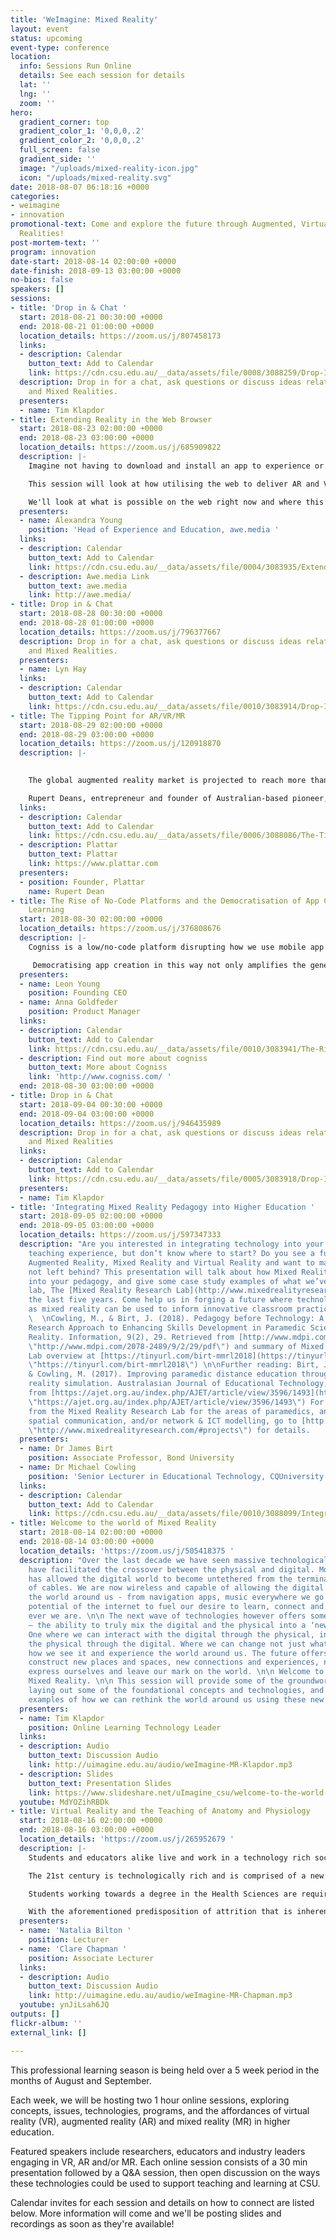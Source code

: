 ```yaml
---
title: 'WeImagine: Mixed Reality'
layout: event
status: upcoming
event-type: conference
location:
  info: Sessions Run Online
  details: See each session for details
  lat: ''
  lng: ''
  zoom: ''
hero:
  gradient_corner: top
  gradient_color_1: '0,0,0,.2'
  gradient_color_2: '0,0,0,.2'
  full_screen: false
  gradient_side: ''
  image: "/uploads/mixed-reality-icon.jpg"
  icon: "/uploads/mixed-reality.svg"
date: 2018-08-07 06:18:16 +0000
categories:
- weimagine
- innovation
promotional-text: Come and explore the future through Augmented, Virtual and Mixed
  Realities!
post-mortem-text: ''
program: innovation
date-start: 2018-08-14 02:00:00 +0000
date-finish: 2018-09-13 03:00:00 +0000
no-bios: false
speakers: []
sessions:
- title: 'Drop in & Chat '
  start: 2018-08-21 00:30:00 +0000
  end: 2018-08-21 01:00:00 +0000
  location_details: https://zoom.us/j/807458173
  links:
  - description: Calendar
    button_text: Add to Calendar
    link: https://cdn.csu.edu.au/__data/assets/file/0008/3088259/Drop-In-and-Chat-session-about-VR_AR_MR-weimagine-MR-2.ics
  description: Drop in for a chat, ask questions or discuss ideas related to AR, VR
    and Mixed Realities.
  presenters:
  - name: Tim Klapdor
- title: Extending Reality in the Web Browser
  start: 2018-08-23 02:00:00 +0000
  end: 2018-08-23 03:00:00 +0000
  location_details: https://zoom.us/j/685909822
  description: |-
    Imagine not having to download and install an app to experience or create Augmented and Virtual experiences, just open a URL and it just works...

    This session will look at how utilising the web to deliver AR and VR educational content removes the initial on-boarding obstacles for the end user, and speeds up and decreases the cost to deliver as it works across various devices, without the need to re-develop for multiple platforms.

    We'll look at what is possible on the web right now and where this is headed over the next 12-18 months as it continues to evolve at a blistering pace.
  presenters:
  - name: Alexandra Young
    position: 'Head of Experience and Education, awe.media '
  links:
  - description: Calendar
    button_text: Add to Calendar
    link: https://cdn.csu.edu.au/__data/assets/file/0004/3083935/Extending-Reality-in-the-Web-Browser-weimagine-MR.ics
  - description: Awe.media Link
    button_text: awe.media
    link: http://awe.media/
- title: Drop in & Chat
  start: 2018-08-28 00:30:00 +0000
  end: 2018-08-28 01:00:00 +0000
  location_details: https://zoom.us/j/796377667
  description: Drop in for a chat, ask questions or discuss ideas related to AR, VR
    and Mixed Realities.
  presenters:
  - name: Lyn Hay
  links:
  - description: Calendar
    button_text: Add to Calendar
    link: https://cdn.csu.edu.au/__data/assets/file/0010/3083914/Drop-In-and-Chat-session-about-VR-AR-MR_weimagine-MR.ics
- title: The Tipping Point for AR/VR/MR
  start: 2018-08-29 02:00:00 +0000
  end: 2018-08-29 03:00:00 +0000
  location_details: https://zoom.us/j/120918870
  description: |-
     

    The global augmented reality market is projected to reach more than $150 billion by 2020, with opportunities emerging in a number of fields including defence, education, manufacturing, logistics, retail and e-commerce.

    Rupert Deans, entrepreneur and founder of Australian-based pioneer, [Plattar](https://www.plattar.com), will explore how augmented reality will transform the workplace, product development, the customer experience and the way we interact with the world. We will discuss how businesses are using augmented reality today and the future applications to watch.
  links:
  - description: Calendar
    button_text: Add to Calendar
    link: https://cdn.csu.edu.au/__data/assets/file/0006/3088086/The-Tipping-Point-for-AR-VR-MR-weimagine-MR.ics
  - description: Plattar
    button_text: Plattar
    link: https://www.plattar.com
  presenters:
  - position: Founder, Plattar
    name: Rupert Dean
- title: The Rise of No-Code Platforms and the Democratisation of App Creation for
    Learning
  start: 2018-08-30 02:00:00 +0000
  location_details: https://zoom.us/j/376808676
  description: |-
    Cogniss is a low/no-code platform disrupting how we use mobile app technology to solve pressing challenges. It combines a simple visual app building interface with powerful gamification, big data and AR/VR capabilities, allowing anyone without coding knowledge to create sophisticated apps for learning and behaviour change.

     Democratising app creation in this way not only amplifies the generation of user data, but when paired with deep learning technology, turns the platform into an intelligent, predictive system with the potential to diagnose learning issues earlier.
  presenters:
  - name: Leon Young
    position: Founding CEO
  - name: Anna Goldfeder
    position: Product Manager
  links:
  - description: Calendar
    button_text: Add to Calendar
    link: https://cdn.csu.edu.au/__data/assets/file/0010/3083941/The-Rise-of-No-Code-Platforms-and-the-Democratisation-of-App-Creation-for-Learning.ics
  - description: Find out more about cogniss
    button_text: More about Cogniss
    link: 'http://www.cogniss.com/ '
  end: 2018-08-30 03:00:00 +0000
- title: Drop in & Chat
  start: 2018-09-04 00:30:00 +0000
  end: 2018-09-04 03:00:00 +0000
  location_details: https://zoom.us/j/946435989
  description: Drop in for a chat, ask questions or discuss ideas related to AR, VR
    and Mixed Realities
  links:
  - description: Calendar
    button_text: Add to Calendar
    link: https://cdn.csu.edu.au/__data/assets/file/0005/3083918/Drop-In-and-Chat-session-about-VR_-AR_-MR-weimagine-MR.ics
  presenters:
  - name: Tim Klapdor
- title: 'Integrating Mixed Reality Pedagogy into Higher Education '
  start: 2018-09-05 02:00:00 +0000
  end: 2018-09-05 03:00:00 +0000
  location_details: https://zoom.us/j/597347333
  description: "Are you interested in integrating technology into your learning and
    teaching experience, but don’t know where to start? Do you see a future involving
    Augmented Reality, Mixed Reality and Virtual Reality and want to make sure you’re
    not left behind? This presentation will talk about how Mixed Reality can be integrated
    into your pedagogy, and give some case study examples of what we’ve done in our
    lab, The [Mixed Reality Research Lab](http://www.mixedrealityresearch.com) over
    the last five years. Come help us in forging a future where technologies such
    as mixed reality can be used to inform innovative classroom practice. \n\nPre-reading:
    \  \nCowling, M., & Birt, J. (2018). Pedagogy before Technology: A Design-Based
    Research Approach to Enhancing Skills Development in Paramedic Science Using Mixed
    Reality. Information, 9(2), 29. Retrieved from [http://www.mdpi.com/2078-2489/9/2/29/pdf](http://www.mdpi.com/2078-2489/9/2/29/pdf
    \"http://www.mdpi.com/2078-2489/9/2/29/pdf\") and summary of Mixed Reality Research
    Lab overview at [https://tinyurl.com/birt-mmrl2018](https://tinyurl.com/birt-mmrl2018
    \"https://tinyurl.com/birt-mmrl2018\") \n\nFurther reading: Birt, J., Moore, E.,
    & Cowling, M. (2017). Improving paramedic distance education through mobile mixed
    reality simulation. Australasian Journal of Educational Technology, 33(6). Retrieved
    from [https://ajet.org.au/index.php/AJET/article/view/3596/1493](https://ajet.org.au/index.php/AJET/article/view/3596/1493
    \"https://ajet.org.au/index.php/AJET/article/view/3596/1493\") For work/outputs
    from the Mixed Reality Research Lab for the areas of paramedics, anatomy education,
    spatial communication, and/or network & ICT modelling, go to [http://www.mixedrealityresearch.com/#projects](http://www.mixedrealityresearch.com/#projects
    \"http://www.mixedrealityresearch.com/#projects\") for details.     "
  presenters:
  - name: Dr James Birt
    position: Associate Professor, Bond University
  - name: Dr Michael Cowling
    position: 'Senior Lecturer in Educational Technology, CQUniversity '
  links:
  - description: Calendar
    button_text: Add to Calendar
    link: https://cdn.csu.edu.au/__data/assets/file/0010/3088099/Integrating-Mixed-Reality-Pedagogy-into-Higher-Education-weimagine-MR.ics
- title: Welcome to the world of Mixed Reality
  start: 2018-08-14 02:00:00 +0000
  end: 2018-08-14 03:00:00 +0000
  location_details: 'https://zoom.us/j/505418375 '
  description: "Over the last decade we have seen massive technological changes that
    have facilitated the crossover between the physical and digital. Mobile technology
    has allowed the digital world to become untethered from the terminal and the tangle
    of cables. We are now wireless and capable of allowing the digital to seep into
    the world around us - from navigation apps, music everywhere we go and the endless
    potential of the internet to fuel our desire to learn, connect and escape where
    ever we are. \n\n The next wave of technologies however offers something different
    – the ability to truly mix the digital and the physical into a ‘new’ reality.
    One where we can interact with the digital through the physical, in turn affect
    the physical through the digital. Where we can change not just what we see, but
    how we see it and experience the world around us. The future offers us a way to
    construct new places and spaces, new connections and experiences, new ways to
    express ourselves and leave our mark on the world. \n\n Welcome to the world of
    Mixed Reality. \n\n This session will provide some of the groundwork on the topic,
    laying out some of the foundational concepts and technologies, and providing some
    examples of how we can rethink the world around us using these new technologies."
  presenters:
  - name: Tim Klapdor
    position: Online Learning Technology Leader
  links:
  - description: Audio
    button_text: Discussion Audio
    link: http://uimagine.edu.au/audio/weImagine-MR-Klapdor.mp3
  - description: Slides
    button_text: Presentation Slides
    link: https://www.slideshare.net/uImagine_csu/welcome-to-the-world-of-mixed-reality
  youtube: MdYOZihRBDk
- title: Virtual Reality and the Teaching of Anatomy and Physiology
  start: 2018-08-16 02:00:00 +0000
  end: 2018-08-16 03:00:00 +0000
  location_details: 'https://zoom.us/j/265952679 '
  description: |-
    Students and educators alike live and work in a technology rich society, transforming what teaching and learning looks like in the 21st century. As educators in the 21st century, we need not ask, “Should technology be used in education?” but instead be asking, “How should technology be used to help students achieve and learn?”

    The 21st century is technologically rich and is comprised of a new breed of students who have been exposed to technology since birth (Rothman, 2016). As educators therefore, we need to question how we teach, reach and engage these students that can multitask and use technology to play, learn, communicate and socialise.

    Students working towards a degree in the Health Sciences are required to undertake two first-year subjects in anatomy and physiology and this is the context of this work. We know that our students are likely to vary significantly in their education prior to university (Anderton, Evans, & Chivers, 2016) and are likely to be kinaesthetic learners (Farkas, Mazurek, & Marone, 2016). Unfortunately, it has been reported that many of these students either drop out or decide to repeat these subjects before progressing in their chosen field (Entezari & Javdan, 2016; Schutte, 2016). Furthermore, students have reported that they underestimate the amount of content and comprehensiveness of a first year anatomy and physiology subject and that the teaching methods used can influence their ability to learn the content (Eagleton, 2015).

    With the aforementioned predisposition of attrition that is inherent in our current student population, the need to promote 21st century skills virtual reality (VR) has affordances that enhance the constructivist type of science learning (Southgate, Smith, & Cheers, 2016) which can engage students, improve scientific outcomes and assist in developing workforce skills (Gonski, Arcus, Boston, Gould, Johnson, O’Brien, Perry, & Roberts, 2018). We present here, how VR was integrated in the anatomy and physiology laboratory and its effect on improving student’s motivation and engagement (Hicks, MacDonald, & Martin, 2017), as well as promoting real world connections (Vygotsky, 1977), collaboration, deeper learning (Levy & Murnanes, 2006) and 21st century skill development.
  presenters:
  - name: 'Natalia Bilton '
    position: Lecturer
  - name: 'Clare Chapman '
    position: Associate Lecturer
  links:
  - description: Audio
    button_text: Discussion Audio
    link: http://uimagine.edu.au/audio/weImagine-MR-Chapman.mp3
  youtube: ynJiLsah6JQ
outputs: []
flickr-album: ''
external_link: []

---
```

This professional learning season is being held over a 5 week period in the months of August and September.

Each week, we will be hosting two 1 hour online sessions, exploring concepts, issues, technologies, programs, and the affordances of virtual reality (VR), augmented reality (AR) and mixed reality (MR) in higher education.

Featured speakers include researchers, educators and industry leaders engaging in VR, AR and/or MR. Each online session consists of a 30 min presentation followed by a Q&A session, then open discussion on the ways these technologies could be used to support teaching and learning at CSU.

Calendar invites for each session and details on how to connect are listed below. More information will come and we'll be posting slides and recordings as soon as they're available!
